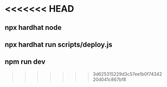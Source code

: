 <<<<<<< HEAD
=======
## npx hardhat node
## npx hardhat run scripts/deploy.js
## npm run dev
>>>>>>> 3d625315229d3c57ee1b0f7434220d041c867bf8
